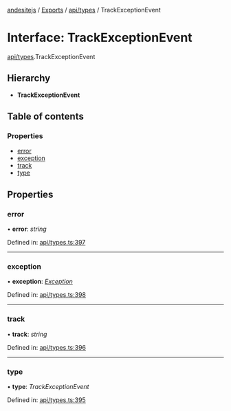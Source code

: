 [andesitejs](../../README.md) / [Exports](../../modules.md) / [api/types](../../modules/api_types.md) / TrackExceptionEvent

# Interface: TrackExceptionEvent

[api/types](../../modules/api_types.md).TrackExceptionEvent

## Hierarchy

* **TrackExceptionEvent**

## Table of contents

### Properties

- [error](types.trackexceptionevent.md#error)
- [exception](types.trackexceptionevent.md#exception)
- [track](types.trackexceptionevent.md#track)
- [type](types.trackexceptionevent.md#type)

## Properties

### error

• **error**: *string*

Defined in: [api/types.ts:397](https://github.com/Lavaclient/andesite/blob/7241e28/src/api/types.ts#L397)

___

### exception

• **exception**: [*Exception*](types.exception.md)

Defined in: [api/types.ts:398](https://github.com/Lavaclient/andesite/blob/7241e28/src/api/types.ts#L398)

___

### track

• **track**: *string*

Defined in: [api/types.ts:396](https://github.com/Lavaclient/andesite/blob/7241e28/src/api/types.ts#L396)

___

### type

• **type**: *TrackExceptionEvent*

Defined in: [api/types.ts:395](https://github.com/Lavaclient/andesite/blob/7241e28/src/api/types.ts#L395)
